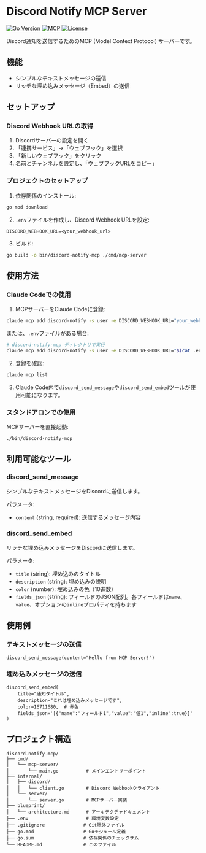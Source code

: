 # Discord Notify MCP Server

[![Go Version](https://img.shields.io/badge/go-v1.23-blue.svg
)](https://golang.org/)
[![MCP](https://img.shields.io/badge/MCP-Server-6236FF?style=flat&logo=claude&logoColor=white)](https://github.com/modelcontextprotocol/mcp)
[![License](https://img.shields.io/badge/License-MIT-green.svg)](LICENSE)

Discord通知を送信するためのMCP (Model Context Protocol) サーバーです。

## 機能

- シンプルなテキストメッセージの送信
- リッチな埋め込みメッセージ（Embed）の送信

## セットアップ

### Discord Webhook URLの取得

1. Discordサーバーの設定を開く
2. 「連携サービス」→「ウェブフック」を選択
3. 「新しいウェブフック」をクリック
4. 名前とチャンネルを設定し、「ウェブフックURLをコピー」

### プロジェクトのセットアップ

1. 依存関係のインストール:
```bash
go mod download
```

2. `.env`ファイルを作成し、Discord Webhook URLを設定:
```
DISCORD_WEBHOOK_URL=<your_webhook_url>
```

3. ビルド:
```bash
go build -o bin/discord-notify-mcp ./cmd/mcp-server
```

## 使用方法

### Claude Codeでの使用

1. MCPサーバーをClaude Codeに登録:
```bash
claude mcp add discord-notify -s user -e DISCORD_WEBHOOK_URL="your_webhook_url" -- /path/to/bin/discord-notify-mcp
```

または、`.env`ファイルがある場合:
```bash
# discord-notify-mcp ディレクトリで実行
claude mcp add discord-notify -s user -e DISCORD_WEBHOOK_URL="$(cat .env | grep DISCORD_WEBHOOK_URL | cut -d= -f2-)" -- $(pwd)/bin/discord-notify-mcp
```

2. 登録を確認:
```bash
claude mcp list
```

3. Claude Code内で`discord_send_message`や`discord_send_embed`ツールが使用可能になります。

### スタンドアロンでの使用

MCPサーバーを直接起動:
```bash
./bin/discord-notify-mcp
```

## 利用可能なツール

### discord_send_message
シンプルなテキストメッセージをDiscordに送信します。

パラメータ:
- `content` (string, required): 送信するメッセージ内容

### discord_send_embed
リッチな埋め込みメッセージをDiscordに送信します。

パラメータ:
- `title` (string): 埋め込みのタイトル
- `description` (string): 埋め込みの説明
- `color` (number): 埋め込みの色（10進数）
- `fields_json` (string): フィールドのJSON配列。各フィールドは`name`、`value`、オプションの`inline`プロパティを持ちます

## 使用例

### テキストメッセージの送信
```
discord_send_message(content="Hello from MCP Server!")
```

### 埋め込みメッセージの送信
```
discord_send_embed(
    title="通知タイトル",
    description="これは埋め込みメッセージです",
    color=16711680,  # 赤色
    fields_json='[{"name":"フィールド1","value":"値1","inline":true}]'
)
```

## プロジェクト構造

```
discord-notify-mcp/
├── cmd/
│   └── mcp-server/
│       └── main.go          # メインエントリーポイント
├── internal/
│   ├── discord/
│   │   └── client.go        # Discord Webhookクライアント
│   └── server/
│       └── server.go        # MCPサーバー実装
├── blueprint/
│   └── architecture.md      # アーキテクチャドキュメント
├── .env                     # 環境変数設定
├── .gitignore              # Git除外ファイル
├── go.mod                  # Goモジュール定義
├── go.sum                  # 依存関係のチェックサム
└── README.md               # このファイル
```
